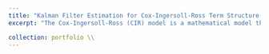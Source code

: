 ```yaml
---
title: "Kalman Filter Estimation for Cox-Ingersoll-Ross Term Structure Model [[PDF]](https://github.com/kenrickraymond/Estimating-CIR-Model-Using-Kalman-Filter/blob/main/Affine_Term_Structure_Model_Kalman_Filter.pdf) [[Github]](https://github.com/kenrickraymond/Estimating-CIR-Model-Using-Kalman-Filter)"
excerpt: "The Cox-Ingersoll-Ross (CIR) model is a mathematical model that assumes interest rates will go back to a long-term average, which helps explain why interest rates usually stay positive in the real world. This makes the CIR model useful for understanding how interest rates change in financial markets. However, real-world data is often noisy and not always perfect. This is where the Kalman filter comes in. It is an algorithm that *helps estimate the true values of a system by predicting, updating, and correcting guesses as new data is added*. When used with the CIR model, the Kalman filter helps improve the accuracy of interest rate predictions by removing unnecessary noise and focusing on the important information. <br/>"

collection: portfolio \\
---
```

<!-- 
This is an item in your portfolio. It can be have images or nice text. If you name the file .md, it will be parsed as markdown. If you name the file .html, it will be parsed as HTML.  -->
